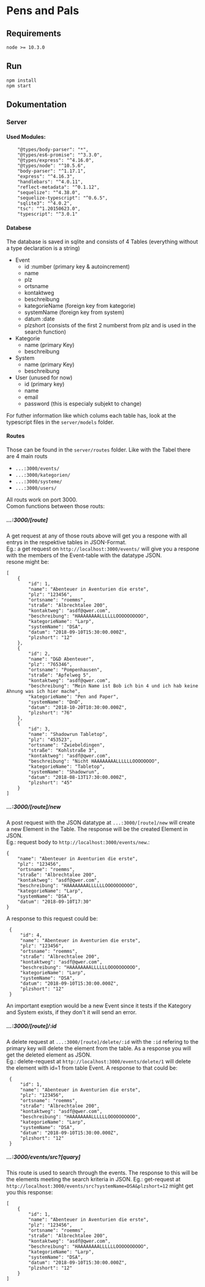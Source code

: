 # Pens and Pals

## Requirements
    node >= 10.3.0

## Run
    npm install
    npm start
    
## Dokumentation

### Server

#### Used Modules:

        "@types/body-parser": "*",
        "@types/es6-promise": "^3.3.0",
        "@types/express": "^4.16.0",
        "@types/node": "^10.5.6",
        "body-parser": "^1.17.1",
        "express": "^4.16.3",
        "handlebars": "^4.0.11",
        "reflect-metadata": "^0.1.12",
        "sequelize": "^4.38.0",
        "sequelize-typescript": "^0.6.5",
        "sqlite3": "^4.0.2",
        "tsc": "^1.20150623.0",
        "typescript": "^3.0.1"

#### Databese

The database is saved in sqlite and consists of 4 Tables (everything without a type declaration is a string)

- Event  
    - id :number (primary key & autoincrement)
    - name
    - plz
    - ortsname
    - kontaktweg
    - beschreibung
    - kategorieName (foreign key from kategorie)
    - systemName (foreign key from system)
    - datum :date
    - plzshort (consists of the first 2 numberst from plz and is used in the search function)
- Kategorie  
    - name (primary Key)
    - beschreibung
- System  
    - name (primary Key)
    - beschreibung
- User (unused for now)
    - id (primary key)
    - name
    - email
    - password (this is especialy subjekt to change)

For futher information like which colums each table has, look at the typescript files in the `server/models` folder.

#### Routes

Those can be found in the `server/routes` folder. Like with the Tabel there are 4 main routs

- `...:3000/events/`
- `...:3000/kategorien/`
- `...:3000/systeme/`
- `...:3000/users/`

All routs work on port 3000.  
Comon functions between those routs:

##### ...:3000/[route]
A get request at any of those routs above will get you a respone with all entrys in the respektive tables in JSON-Format.  
Eg.: a get request on `http://localhost:3000/events/` will give you a respone with the members of the Event-table with the datatype JSON.  
     resone might be:

    [
        {
            "id": 1,
            "name": "Abenteuer in Aventurien die erste",
            "plz": "123456",
            "ortsname": "roemms",
            "straße": "Albrechtalee 200",
            "kontaktweg": "asdf@qwer.com",
            "beschreibung": "HAAAAAAAALLLLLLOOOOOOOOOO",
            "kategorieName": "Larp",
            "systemName": "DSA",
            "datum": "2018-09-10T15:30:00.000Z",
            "plzshort": "12"
        },
        {
            "id": 2,
            "name": "D&D Abenteuer",
            "plz": "765346",
            "ortsname": "Pompenhausen",
            "straße": "Apfelweg 5",
            "kontaktweg": "asdf@qwer.com",
            "beschreibung": "Mein Name ist Bob ich bin 4 und ich hab keine Ahnung was ich hier mache",
            "kategorieName": "Pen and Paper",
            "systemName": "DnD",
            "datum": "2018-10-20T10:30:00.000Z",
            "plzshort": "76"
        },
        {
            "id": 3,
            "name": "Shadowrun Tabletop",
            "plz": "453523",
            "ortsname": "Zwiebeldingen",
            "straße": "Kohlstraße 3",
            "kontaktweg": "asdf@qwer.com",
            "beschreibung": "Nicht HAAAAAAAALLLLLLOOOOOOOO",
            "kategorieName": "Tabletop",
            "systemName": "Shadowrun",
            "datum": "2018-08-13T17:30:00.000Z",
            "plzshort": "45"
        }
    ]
    

##### ...:3000/[route]/new

A post request with the JSON datatype at `...:3000/[route]/new` will create a new Element in the Table. The response will be the created Element in JSON.  
Eg.: request body to `http://localhost:3000/events/new`.:

    {
    	"name": "Abenteuer in Aventurien die erste",
    	"plz": "123456",
    	"ortsname": "roemms",
    	"straße": "Albrechtalee 200",
    	"kontaktweg": "asdf@qwer.com",
    	"beschreibung": "HAAAAAAAALLLLLLOOOOOOOOOO",
    	"kategorieName": "Larp",
    	"systemName": "DSA",
    	"datum": "2018-09-10T17:30"
    }
    
A response to this request could be:

     {
         "id": 4,
         "name": "Abenteuer in Aventurien die erste",
         "plz": "123456",
         "ortsname": "roemms",
         "straße": "Albrechtalee 200",
         "kontaktweg": "asdf@qwer.com",
         "beschreibung": "HAAAAAAAALLLLLLOOOOOOOOOO",
         "kategorieName": "Larp",
         "systemName": "DSA",
         "datum": "2018-09-10T15:30:00.000Z",
         "plzshort": "12"
     }
     
     
An important exeption would be a new Event since it tests if the Kategory and System exists, if they don't it will send an error.


##### ...:3000/[route]/:id

A delete request at `...:3000/[route]/delete/:id` with the `:id` refering to the primary key will delete the element from the table. As a response you will get the deleted element as JSON.  
Eg.: delete-request at `http://localhost:3000/events/delete/1` will delete the element with id=1 from table Event.
A response to that could be:  

     {
         "id": 1,
         "name": "Abenteuer in Aventurien die erste",
         "plz": "123456",
         "ortsname": "roemms",
         "straße": "Albrechtalee 200",
         "kontaktweg": "asdf@qwer.com",
         "beschreibung": "HAAAAAAAALLLLLLOOOOOOOOOO",
         "kategorieName": "Larp",
         "systemName": "DSA",
         "datum": "2018-09-10T15:30:00.000Z",
         "plzshort": "12"
     }


##### ...:3000/events/src?[quary]

This route is used to search through the events. The response to this will be the elements meeting the search kriteria in JSON.
Eg.: get-request at `http://localhost:3000/events/src?systemName=DSA&plzshort=12` might get you this response:

    [
        {
            "id": 1,
            "name": "Abenteuer in Aventurien die erste",
            "plz": "123456",
            "ortsname": "roemms",
            "straße": "Albrechtalee 200",
            "kontaktweg": "asdf@qwer.com",
            "beschreibung": "HAAAAAAAALLLLLLOOOOOOOOOO",
            "kategorieName": "Larp",
            "systemName": "DSA",
            "datum": "2018-09-10T15:30:00.000Z",
            "plzshort": "12"
        }
    ]
    
